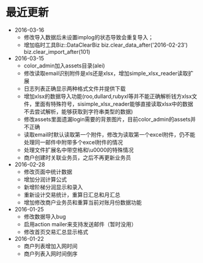 # 最近更新
* 2016-03-16
  - 修改导入数据后未设置implog的状态导致会重复导入；
  - 增加临时工具Biz::DataClearBiz
    biz.clear_data_after('2016-02-23')
    biz.clear_import_after(101)
* 2016-03-15
  - color_admin加入assets目录(alei)
  - 修改读取email识别附件是xls还是xlsx，增加simple_xlsx_reader读取扩展
  - 日志列表正确显示两种格式文件并提供下载
  -  增加xlsx的数据导入功能(roo,dullard,rubyxl等并不能正确解析钱方xlsx文件，里面有特殊符号，sisimple_xlsx_reader能够直接读取xlsx中的数据不去尝试解析，能够获取到字符串类型的数据)
  - 修改assets里面遗漏login需要的背景图片，目前color_admin的assets并不正确
  - 读取email时默认读取第一个附件，修改为读取第一个excel附件，仍不能处理同一邮件中附带多个excel附件的情况
  - 处理文件扩展名中带空格和\u0000的特殊情况
  - 商户创建时关联业务员，之后不再更新业务员
* 2016-02-28
  - 修改页面中统计数据
  - 增加分润计算公式
  - 新增阶梯分润显示和录入
  - 重新设计交易统计，重算日汇总和月汇总
  - 增加修改商户业务员和重算当前对账月份数据功能
* 2016-01-25
  - 修改数据导入bug
  - 启用action mailer来支持发送邮件（暂时没用）
  - 修改首页交易汇总显示格式
* 2016-01-22
  - 商户列表增加入网时间
  - 商户列表入网时间倒序
